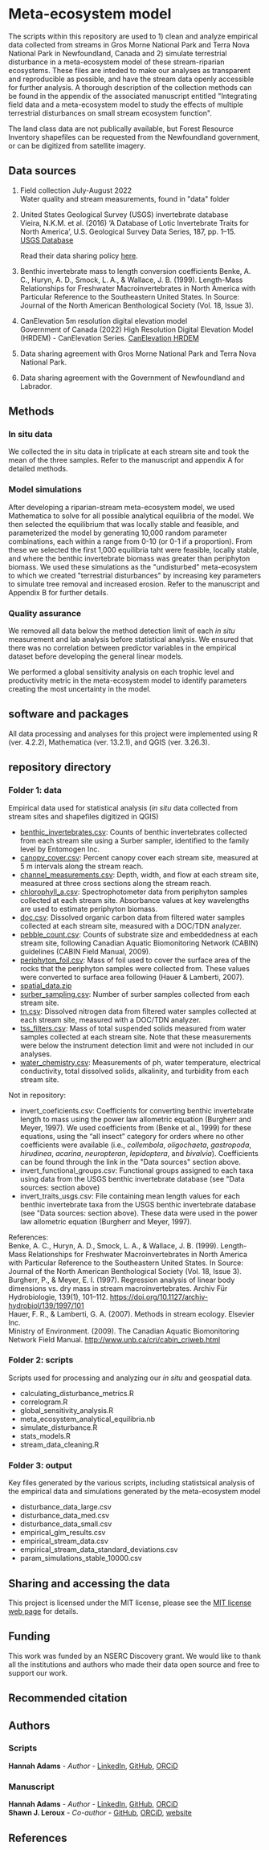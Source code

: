 # Meta-ecosystem model

The scripts within this repository are used to 1) clean and analyze empirical data collected from streams in Gros Morne National Park and Terra Nova National Park in Newfoundland, Canada and 2) simulate terrestrial disturbance in a meta-ecosystem model of these stream-riparian ecosystems. These files are inteded to make our analyses as transparent and reproducible as possible, and have the stream data openly accessible for further analysis. A thorough description of the collection methods can be found in the appendix of the associated manuscript entitled "Integrating field data and a meta-ecosystem model to study the effects of multiple terrestrial disturbances on small stream ecosystem function". 

The land class data are not publically available, but Forest Resource Inventory shapefiles can be requested from the Newfoundland government, or can be digitized from satellite imagery.

## Data sources  

1) Field collection July-August 2022  
Water quality and stream measurements, found in "data" folder  

2) United States Geological Survey (USGS) invertebrate database  
Vieira, N.K.M. et al. (2016) ‘A Database of Lotic Invertebrate Traits for North America’, U.S. Geological Survey Data Series, 187, pp. 1–15.  
[USGS Database](https://doi.org/10.3133/ds187)  

    Read their data sharing policy [here](https://www.usgs.gov/media/files/casc-data-sharing-policy).

3) Benthic invertebrate mass to length conversion coefficients
   Benke, A. C., Huryn, A. D., Smock, L. A., & Wallace, J. B. (1999). Length-Mass Relationships for Freshwater Macroinvertebrates in North America with Particular Reference to the Southeastern United States. In Source: Journal of the North American Benthological Society (Vol. 18, Issue 3).
   
4) CanElevation 5m resolution digital elevation model  
Government of Canada (2022) High Resolution Digital Elevation Model (HRDEM) - CanElevation Series.
[CanElevation HRDEM](https://open.canada.ca/data/en/dataset/957782bf-847c-4644-a757-e383c0057995) 

5) Data sharing agreement with Gros Morne National Park and Terra Nova National Park.
    
6) Data sharing agreement with the Government of Newfoundland and Labrador.

## Methods  
### In situ data  
We collected the in situ data in triplicate at each stream site and took the mean of the three samples. Refer to the manuscript and appendix A for detailed methods.

### Model simulations
After developing a riparian-stream meta-ecosystem model, we used Mathematica to solve for all possible analytical equilibria of the model. We then selected the equilibrium that was locally stable and feasible, and parameterized the model by generating 10,000 random parameter combinations, each within a range from 0-10 (or 0-1 if a proportion). From these we selected the first 1,000 equilibria taht were feasible, locally stable, and where the benthic invertebrate biomass was greater than periphyton biomass. We used these simulations as the "undisturbed" meta-ecosystem to which we created "terrestrial disturbances" by increasing key parameters to simulate tree removal and increased erosion. Refer to the manuscript and Appendix B for further details.

### Quality assurance  
We removed all data below the method detection limit of each *in situ* measurement and lab analysis before statistical analysis. We ensured that there was no correlation between predictor variables in the empirical dataset before developing the general linear models. 

We performed a global sensitivity analysis on each trophic level and productivity metric in the meta-ecosystem model to identify parameters creating the most uncertainty in the model.  

## software and packages
All data processing and analyses for this project were implemented using R (ver. 4.2.2), Mathematica (ver. 13.2.1), and QGIS (ver. 3.26.3).

## repository directory
### Folder 1: data
Empirical data used for statistical analysis (*in situ* data collected from stream sites and shapefiles digitized in QGIS)  
* [benthic_invertebrates.csv](https://github.com/hfadams/meta_ecosystem_model/blob/main/data/benthic_invertebrates.csv): Counts of benthic invertebrates collected from each stream site using a Surber sampler, identified to the family level by Entomogen Inc.
* [canopy_cover.csv](https://github.com/hfadams/meta_ecosystem_model/blob/main/data/canopy_cover.csv): Percent canopy cover each stream site, measured at 5 m intervals along the stream reach.
* [channel_measurements.csv](https://github.com/hfadams/meta_ecosystem_model/blob/main/data/channel_measurements.csv): Depth, width, and flow at each stream site, measured at three cross sections along the stream reach.
* [chlorophyll_a.csv](https://github.com/hfadams/meta_ecosystem_model/blob/main/data/chlorophyll_a.csv): Spectrophotometer data from periphyton samples collected at each stream site. Absorbance values at key wavelengths are used to estimate periphyton biomass.
* [doc.csv](https://github.com/hfadams/meta_ecosystem_model/blob/main/data/doc.csv): Dissolved organic carbon data from filtered water samples collected at each stream site, measured with a DOC/TDN analyzer.
* [pebble_count.csv](https://github.com/hfadams/meta_ecosystem_model/blob/main/data/pebble_count.csv): Counts of substrate size and embeddedness at each stream site, following Canadian Aquatic Biomonitoring Network (CABIN) guidelines (CABIN Field Manual, 2009).
* [periphyton_foil.csv](https://github.com/hfadams/meta_ecosystem_model/blob/main/data/periphyton_foil.csv): Mass of foil used to cover the surface area of the rocks that the periphyton samples were collected from. These values were converted to surface area following (Hauer & Lamberti, 2007).
* [spatial_data.zip]()
* [surber_sampling.csv](https://github.com/hfadams/meta_ecosystem_model/blob/main/data/surber_sampling.csv): Number of surber samples collected from each stream site.
* [tn.csv](https://github.com/hfadams/meta_ecosystem_model/blob/main/data/tn.csv): Dissolved nitrogen data from filtered water samples collected at each stream site, measured with a DOC/TDN analyzer.
* [tss_filters.csv](https://github.com/hfadams/meta_ecosystem_model/blob/main/data/tss_filters.csv): Mass of total suspended solids measured from water samples collected at each stream site. Note that these measurements were below the instrument detection limit and were not included in our analyses.
* [water_chemistry.csv](https://github.com/hfadams/meta_ecosystem_model/blob/main/data/water_chemistry.csv): Measurements of ph, water temperature, electrical conductivity, total dissolved solids, alkalinity, and turbidity from each stream site.

Not in repository:  
* invert_coeficients.csv: Coefficients for converting benthic invertebrate length to mass using the power law allometric equation (Burgherr and Meyer, 1997). We used coefficients from (Benke et al., 1999) for these equations, using the “all insect” category for orders where no other coefficients were available (i.e., *collembola*, *oligochaeta*, *gastropoda*, *hirudinea*, *acarina*, *neuropteran*, *lepidoptera*, and *bivalvia*). Coefficients can be found through the link in the "Data sources" section above.
* invert_functional_groups.csv: Functional groups assigned to each taxa using data from the USGS benthic invertebrate database (see "Data sources: section above)
* invert_traits_usgs.csv: File containing mean length values for each benthic invertebrate taxa from the USGS benthic invertebrate database (see "Data sources: section above). These data were used in the power law allometric equation (Burgherr and Meyer, 1997).

References:  
Benke, A. C., Huryn, A. D., Smock, L. A., & Wallace, J. B. (1999). Length-Mass Relationships for Freshwater Macroinvertebrates in North America with Particular Reference to the Southeastern United States. In Source: Journal of the North American Benthological Society (Vol. 18, Issue 3).  
Burgherr, P., & Meyer, E. I. (1997). Regression analysis of linear body dimensions vs. dry mass in stream macroinvertebrates. Archiv Für Hydrobiologie, 139(1), 101–112. https://doi.org/10.1127/archiv-hydrobiol/139/1997/101  
Hauer, F. R., & Lamberti, G. A. (2007). Methods in stream ecology. Elsevier Inc.  
Ministry of Environment. (2009). The Canadian Aquatic Biomonitoring Network Field Manual. http://www.unb.ca/cri/cabin_criweb.html  

### Folder 2: scripts
Scripts used for processing and analyzing our *in situ* and geospatial data.  
*  calculating_disturbance_metrics.R
*  correlogram.R
*  global_sensitivity_analysis.R
*  meta_ecosystem_analytical_equilibria.nb
*  simulate_disturbance.R
*  stats_models.R
*  stream_data_cleaning.R

### Folder 3: output
Key files generated by the various scripts, including statistsical analysis of the empirical data and simulations generated by the meta-ecosystem model  
* disturbance_data_large.csv
* disturbance_data_med.csv
* disturbance_data_small.csv
* empirical_glm_results.csv
* empirical_stream_data.csv
* empirical_stream_data_standard_deviations.csv
* param_simulations_stable_10000.csv

## Sharing and accessing the data
This project is licensed under the MIT license, please see the [MIT license web page](https://opensource.org/license/mit/) for details.

## Funding
This work was funded by an NSERC Discovery grant. We would like to thank all the institutions and authors who made their data open source and free to support our work.

## Recommended citation

## Authors
### Scripts
**Hannah Adams** - *Author* - [LinkedIn](https://www.linkedin.com/in/hannah-adams-624122219/), [GitHub](https://github.com/hfadams), [ORCiD](https://orcid.org/0000-0003-2647-8021)

### Manuscript
**Hannah Adams** - *Author* - [LinkedIn](https://www.linkedin.com/in/hannah-adams-624122219/), [GitHub](https://github.com/hfadams), [ORCiD](https://orcid.org/0000-0003-2647-8021)  
**Shawn J. Leroux** - *Co-author* - [GitHub](https://github.com/sjleroux), [ORCiD](https://orcid.org/0000-0001-9580-0294), [website](https://shawnleroux.wixsite.com/lerouxlab)

## References


